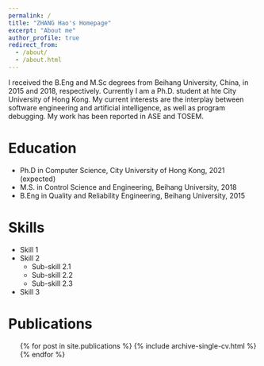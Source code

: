 ```yaml
---
permalink: /
title: "ZHANG Hao's Homepage"
excerpt: "About me"
author_profile: true
redirect_from: 
  - /about/
  - /about.html
---
```


I received the B.Eng and M.Sc degrees from Beihang University, China, in 2015 and 2018, respectively. Currently I am a Ph.D. student at hte City University of Hong Kong. My current interests are the interplay between software engineering and artificial intelligence, as well as program debugging. My work has been reported in ASE and TOSEM.

Education
======
* Ph.D in Computer Science, City University of Hong Kong, 2021 (expected)
* M.S. in Control Science and Engineering, Beihang University, 2018
* B.Eng in Quality and Reliability Engineering, Beihang University, 2015

Skills
======
* Skill 1
* Skill 2
  * Sub-skill 2.1
  * Sub-skill 2.2
  * Sub-skill 2.3
* Skill 3

Publications
======
  <ul>{% for post in site.publications %}
    {% include archive-single-cv.html %}
  {% endfor %}</ul>